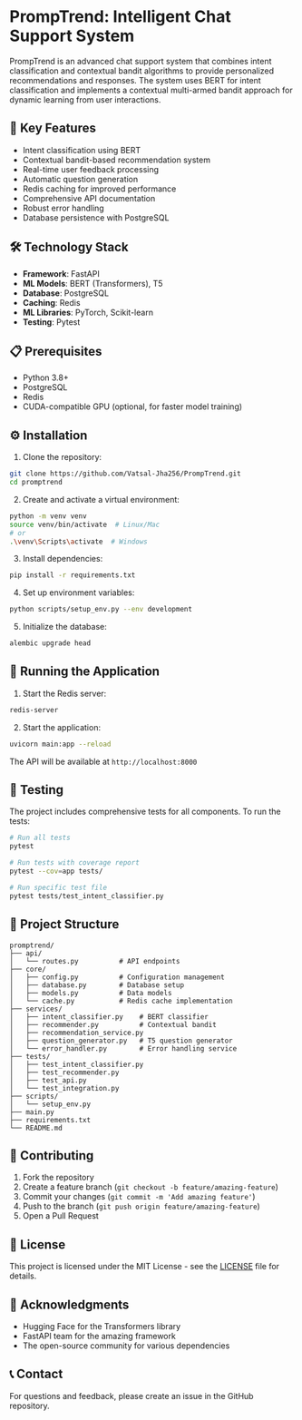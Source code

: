 # PrompTrend: Intelligent Chat Support System

PrompTrend is an advanced chat support system that combines intent classification and contextual bandit algorithms to provide personalized recommendations and responses. The system uses BERT for intent classification and implements a contextual multi-armed bandit approach for dynamic learning from user interactions.

## 🌟 Key Features

- Intent classification using BERT
- Contextual bandit-based recommendation system
- Real-time user feedback processing
- Automatic question generation
- Redis caching for improved performance
- Comprehensive API documentation
- Robust error handling
- Database persistence with PostgreSQL

## 🛠️ Technology Stack

- **Framework**: FastAPI
- **ML Models**: BERT (Transformers), T5
- **Database**: PostgreSQL
- **Caching**: Redis
- **ML Libraries**: PyTorch, Scikit-learn
- **Testing**: Pytest

## 📋 Prerequisites

- Python 3.8+
- PostgreSQL
- Redis
- CUDA-compatible GPU (optional, for faster model training)

## ⚙️ Installation

1. Clone the repository:
```bash
git clone https://github.com/Vatsal-Jha256/PrompTrend.git
cd promptrend
```

2. Create and activate a virtual environment:
```bash
python -m venv venv
source venv/bin/activate  # Linux/Mac
# or
.\venv\Scripts\activate  # Windows
```

3. Install dependencies:
```bash
pip install -r requirements.txt
```

4. Set up environment variables:
```bash
python scripts/setup_env.py --env development
```

5. Initialize the database:
```bash
alembic upgrade head
```

## 🚀 Running the Application

1. Start the Redis server:
```bash
redis-server
```

2. Start the application:
```bash
uvicorn main:app --reload
```

The API will be available at `http://localhost:8000`


## 🧪 Testing

The project includes comprehensive tests for all components. To run the tests:

```bash
# Run all tests
pytest

# Run tests with coverage report
pytest --cov=app tests/

# Run specific test file
pytest tests/test_intent_classifier.py
```

## 📂 Project Structure

```
promptrend/
├── api/
│   └── routes.py          # API endpoints
├── core/
│   ├── config.py          # Configuration management
│   ├── database.py        # Database setup
│   ├── models.py          # Data models
│   └── cache.py           # Redis cache implementation
├── services/
│   ├── intent_classifier.py    # BERT classifier
│   ├── recommender.py          # Contextual bandit
│   ├── recommendation_service.py
│   ├── question_generator.py   # T5 question generator
│   └── error_handler.py        # Error handling service
├── tests/
│   ├── test_intent_classifier.py
│   ├── test_recommender.py
│   ├── test_api.py
│   └── test_integration.py 
├── scripts/
│   └── setup_env.py
├── main.py
├── requirements.txt
└── README.md
```

## 🤝 Contributing

1. Fork the repository
2. Create a feature branch (`git checkout -b feature/amazing-feature`)
3. Commit your changes (`git commit -m 'Add amazing feature'`)
4. Push to the branch (`git push origin feature/amazing-feature`)
5. Open a Pull Request

## 📝 License

This project is licensed under the MIT License - see the [LICENSE](LICENSE) file for details.

## 🙏 Acknowledgments

- Hugging Face for the Transformers library
- FastAPI team for the amazing framework
- The open-source community for various dependencies

## 📞 Contact

For questions and feedback, please create an issue in the GitHub repository.

